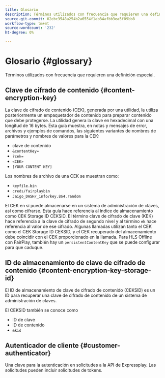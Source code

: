 ```yaml
---
title: Glosario
description: Términos utilizados con frecuencia que requieren una definición especial.
source-git-commit: 02ebc3548a254b2a6554f1ab34afbb3ea5f09bb8
workflow-type: tm+mt
source-wordcount: '232'
ht-degree: 0%

---
```


# Glosario {#glossary}

Términos utilizados con frecuencia que requieren una definición especial.

## Clave de cifrado de contenido {#content-encryption-key}

La clave de cifrado de contenido (CEK), generada por una utilidad, la utiliza posteriormente un empaquetador de contenido para preparar contenido que debe protegerse.
La utilidad genera la clave en hexadecimal con una longitud de 16 bytes.
Esta guía muestra, en notas y mensajes de error, archivos y ejemplos de comandos, las siguientes variantes de nombres de parámetros y nombres de valores para la CEK:

* clave de contenido
* `&contentKey=`
* `?cek=`
* `<CEK>`
* `[YOUR CONTENT KEY]`

Los nombres de archivo de una CEK se muestran como:

* `keyfile.bin`
* `creds/fairplaybin`
* `Jaigo_DASH/_info/key.B64.random`

El CEK en sí puede almacenarse en un sistema de administración de claves, así como cifrarse. Esta guía hace referencia al índice de almacenamiento como CEK Storage ID CEKSID. El término clave de cifrado de clave (KEK) hace referencia a la clave de cifrado de segundo nivel y al término `ek` hace referencia al valor de ese cifrado.
Algunas llamadas utilizan tanto el CEK como el CEK Storage ID CEKSID, y el CEK recuperado del almacenamiento debe coincidir con el CEK proporcionado en la llamada.
Para HLS Offline con FairPlay, también hay un `persistentContentKey` que se puede configurar para que caduque.

## ID de almacenamiento de clave de cifrado de contenido {#content-encryption-key-storage-id}

El ID de almacenamiento de clave de cifrado de contenido (CEKSID) es un ID para recuperar una clave de cifrado de contenido de un sistema de administración de claves.

El CEKSID también se conoce como
* ID de clave
* ID de contenido
* `&kid`

## Autenticador de cliente {#customer-authenticator}

Una clave para la autenticación en solicitudes a la API de Expressplay. Las solicitudes pueden incluir solicitudes de tokens.
